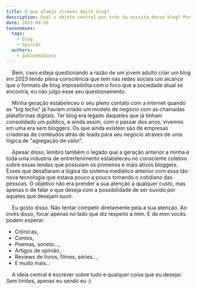 ```yaml
---
title: O que almejo atráves deste blog?
description: Qual o objeto central por trás da escrita desse blog? Por que não apenas utilizar twitter e instagram como todos?
date: 2023-09-26
taxonomies:
  tags:
    - blog
    - opinião
  authors:
    - pabloemidioss
---
```



&nbsp;&nbsp;&nbsp;&nbsp;Bem, caso esteja questionando a razão de um jovem adulto criar um blog em 2023 tendo plena consciência que tem nas redes sociais um alcance que o formato de blog impossibilita com o foco que a sociedade atual se encontra, eu não julgo esse seu questionamento.

&nbsp;&nbsp;&nbsp;&nbsp;Minha geração estabeleceu o seu pleno contato com a internet quando as "big techs" já haviam criado um modelo de negócio com as chamadas plataformas digitais. Ter blog era legado daqueles que já tinham consolidado um público, e ainda assim, com o passar dos anos, vivemos em uma era sem bloggers. Os que ainda existem são de empresas criadoras de contéudos atrás de leads para seu negócio atraves de uma lógica de "agregação de valor".

&nbsp;&nbsp;&nbsp;&nbsp;Apesar disso, lembro também o legado que a geração anterior a minha e toda uma industria de entrertenimento estabeleceu no consciente coletivo sobre essas lendas que possuiam os primeiros e mais ativos bloggers. Esses que desafiaram a lógica do sistema mediático anterior com essa tão nova tecnologia que estava pouco a pouco tomando o cotidiano das pessoas. O objetivo não era prender a sua atenção a qualquer custo, mas apenas o de falar o que deseja com a possibilidade de ser ouvido por aqueles que desejam ouvir.

&nbsp;&nbsp;&nbsp;&nbsp;Eu gosto disso. Não tentar competir diretamente pela a sua atenção. Ao invés disso, focar apenas no lado que diz respeito a mim. E de mim vocês podem esperar:

- Crônicas,
- Contos,
- Poemas, soneto...,
- Artigos de opinião,
- Reviews de livros, filmes, séries...,
- E muito mais...

&nbsp;&nbsp;&nbsp;&nbsp;A ideia central é escrever sobre tudo e qualquer coisa que eu desejar. Sem limites, apenas eu sendo eu :)
